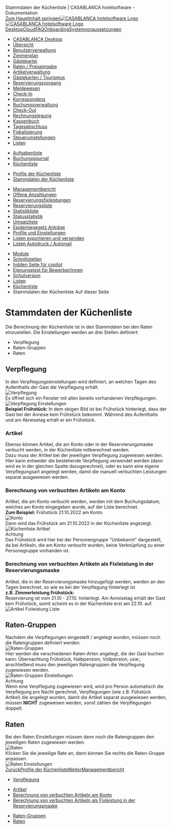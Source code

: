 Stammdaten der Küchenliste | CASABLANCA hotelsoftware - Dokumentation  
[Zum Hauptinhalt springen](https://docs.casablanca.at/desktop/lists/catering_list/base_data/#__docusaurus_skipToContent_fallback)[![CASABLANCA hotelsoftware Logo](https://docs.casablanca.at/img/logo.png) ![CASABLANCA hotelsoftware Logo](https://docs.casablanca.at/img/Casablanca_LOGO_2022_neg.png)](https://docs.casablanca.at/) [Desktop](https://docs.casablanca.at/desktop/desktop/)[Cloud](https://docs.casablanca.at/cloud/cloud_systems/)[FAQ](https://docs.casablanca.at/faq)[Onboarding](https://docs.casablanca.at/onboarding/fiscalization)[Systemvoraussetzungen](https://docs.casablanca.at/system_requirements)  
* [CASABLANCA Desktop](https://docs.casablanca.at/desktop/desktop/)
* [Übersicht](https://docs.casablanca.at/desktop/interface/)
* [Benutzerverwaltung](https://docs.casablanca.at/desktop/user_management/)
* [Zimmerplan](https://docs.casablanca.at/desktop/room_plan/)
* [Gästekartei](https://docs.casablanca.at/desktop/guest_profile/)
* [Raten / Preiseingabe](https://docs.casablanca.at/desktop/raten/)
* [Artikelverwaltung](https://docs.casablanca.at/desktop/articles/)
* [Gästekarten / Tourismus](https://docs.casablanca.at/desktop/guest_cards/)
* [Reservierungsvorgang](https://docs.casablanca.at/desktop/reservation_process/)
* [Meldewesen](https://docs.casablanca.at/desktop/registration/)
* [Check-In](https://docs.casablanca.at/desktop/check_in/)
* [Korrespondenz](https://docs.casablanca.at/desktop/correspondence/)
* [Buchungsverwaltung](https://docs.casablanca.at/desktop/account/)
* [Check-Out](https://docs.casablanca.at/desktop/check-out/)
* [Rechnungslegung](https://docs.casablanca.at/desktop/accounting/)
* [Kassenbuch](https://docs.casablanca.at/desktop/cashbook/)
* [Tagesabschluss](https://docs.casablanca.at/desktop/daily_closing/)
* [Fiskalisierung](https://docs.casablanca.at/desktop/fiscalization/)
* [Steuerumstellungen](https://docs.casablanca.at/desktop/tax_changes/)
* [Listen](https://docs.casablanca.at/desktop/lists/)
+ [Aufgabenliste](https://docs.casablanca.at/desktop/lists/todolist/)
+ [Buchungsjournal](https://docs.casablanca.at/desktop/lists/booking_journal/)
+ [Küchenliste](https://docs.casablanca.at/desktop/lists/catering_list/)
- [Profile der Küchenliste](https://docs.casablanca.at/desktop/lists/catering_list/profiles)
- [Stammdaten der Küchenliste](https://docs.casablanca.at/desktop/lists/catering_list/base_data)
+ [Managementbericht](https://docs.casablanca.at/desktop/lists/managementreport/)
+ [Offene Anzahlungen](https://docs.casablanca.at/desktop/lists/deposit_list/)
+ [Reservierungsfixleistungen](https://docs.casablanca.at/desktop/lists/fixed_reservation_services/)
+ [Reservierungsliste](https://docs.casablanca.at/desktop/lists/reservationlist/)
+ [Statistikliste](https://docs.casablanca.at/desktop/lists/statistiklist/)
+ [Statusstatistik](https://docs.casablanca.at/desktop/lists/statusstatistic/)
+ [Umsatzliste](https://docs.casablanca.at/desktop/lists/saleslist/)
+ [Epidemiegesetz Anträge](https://docs.casablanca.at/desktop/lists/epidemic_law/)
+ [Profile und Einstellungen](https://docs.casablanca.at/desktop/lists/settings/)
+ [Listen exportieren und versenden](https://docs.casablanca.at/desktop/lists/list_export/)
+ [Listen Autodruck / Automail](https://docs.casablanca.at/desktop/lists/list_autoprint_automail/)
* [Module](https://docs.casablanca.at/desktop/module/)
* [Schnittstellen](https://docs.casablanca.at/desktop/interfaces/)
* [hidden Seite für copilot](https://docs.casablanca.at/desktop/hidden_copilot)
* [Eignungstest für Bewerber/innen](https://docs.casablanca.at/desktop/qualification)
* [Schulversion](https://docs.casablanca.at/desktop/schoolversion)  
* [Listen](https://docs.casablanca.at/desktop/lists/)
* [Küchenliste](https://docs.casablanca.at/desktop/lists/catering_list/)
* Stammdaten der Küchenliste
Auf dieser Seite

# Stammdaten der Küchenliste  
Die Berechnung der Küchenliste ist in den Stammdaten bei den Raten einzustellen. Die Einstellungen werden an drei Stellen definiert:  
* Verpflegung
* Raten-Gruppen
* Raten

## Verpflegung[](https://docs.casablanca.at/desktop/lists/catering_list/base_data/#verpflegung "Direkter Link zu Verpflegung")  
In den Verpflegungseinstellungen wird definiert, an welchen Tagen des Aufenthalts der Gast die Verpflegung erhält.  
![Verpflegung](https://docs.casablanca.at/assets/images/verpflegung-daf636da16abb837018b59a036b3a98d.png "Verpflegung")  
Es öffnet sich ein Fenster mit allen bereits vorhandenen Verpflegungen.  
![Verpflegung Einstellungen](https://docs.casablanca.at/assets/images/verpflegung_settings-a47f4fd3f7be2b4d415451d9fc06fb93.png "Verpflegung Einstellungen")  
**Beispiel Frühstück:**
In dem obigen Bild ist bei Frühstück hinterlegt, dass der Gast bei der Anreise kein Frühstück bekommt. Während des Aufenthalts und am Abreisetag erhält er ein Frühstück.

### Artikel[](https://docs.casablanca.at/desktop/lists/catering_list/base_data/#artikel "Direkter Link zu Artikel")  
Ebenso können Artikel, die am Konto oder in der Reservierungsmaske verbucht werden, in der Küchenliste mitberechnet werden.  
Dazu muss der Artikel bei der jeweiligen Verpflegung zugewiesen werden.  
Hier kann entweder die bestehende Verpflegung verwendet werden (dann wird es in der gleichen Spalte dazugerechnet), oder es kann eine eigene Verpflegungsart angelegt werden, damit die manuell verbuchten Leistungen separat ausgewiesen werden.

### Berechnung von verbuchten Artikeln am Konto[](https://docs.casablanca.at/desktop/lists/catering_list/base_data/#berechnung-von-verbuchten-artikeln-am-konto "Direkter Link zu Berechnung von verbuchten Artikeln am Konto")  
Artikel, die am Konto verbucht werden, werden mit dem Buchungsdatum, welches am Konto eingegeben wurde, auf der Liste berechnet.  
**Zum Beispiel:** Frühstück 21.10.2022 am Konto  
![Konto](https://docs.casablanca.at/assets/images/account-8c61079bc3192104674d9da5054cccf6.png "Konto")  
Dann wird das Frühstück am 21.10.2022 in der Küchenliste angezeigt.  
![Küchenliste Artikel](https://docs.casablanca.at/assets/images/article_list-203506989a702bec86525d17c619643d.png "Küchenliste Artikel")  
Achtung  
Das Frühstück wird hier bei der Personengruppe "Unbekannt" dargestellt, da bei Artikeln, die am Konto verbucht wurden, keine Verknüpfung zu einer Personegruppe vorhanden ist.

### Berechnung von verbuchten Artikeln als Fixleistung in der Reservierungsmaske[](https://docs.casablanca.at/desktop/lists/catering_list/base_data/#berechnung-von-verbuchten-artikeln-als-fixleistung-in-der-reservierungsmaske "Direkter Link zu Berechnung von verbuchten Artikeln als Fixleistung in der Reservierungsmaske")  
Artikel, die in der Reservierungsmaske hinzugefügt werden, werden an den Tagen berechnet, so wie es bei der Verpflegung hinterlegt ist.  
**z.B. Zimmerleistung Frühstück:**  
Reservierung ist vom 21.10 - 27.10. hinterlegt. Am Anreisetag erhält der Gast kein Frühstück, somit scheint es in der Küchenliste erst am 22.10. auf.  
![Artikel Fixleistung Liste](https://docs.casablanca.at/assets/images/article_reservation_list-4febe77d13d0d13ace8311b40eb11245.png "Artikel Fixleistung Liste")

## Raten-Gruppen[](https://docs.casablanca.at/desktop/lists/catering_list/base_data/#raten-gruppen "Direkter Link zu Raten-Gruppen")  
Nachdem die Verpflegungen eingestellt / angelegt wurden, müssen noch die Ratengruppen definiert werden.  
![Raten-Gruppen](https://docs.casablanca.at/assets/images/raten_gruppen-dcdf9db1582869e07307420d30a789e4.png "Raten-Gruppen")  
Hier werden die verschiedenen Raten-Arten angelegt, die der Gast buchen kann: Übernachtung Frühstück, Halbpension, Vollpension, usw.; anschließend muss den jeweiligen Ratengruppen die Verpflegung zugewiesen werden.  
![Raten-Gruppen Einstellungen](https://docs.casablanca.at/assets/images/raten_gruppen_settings-e75419b20db9bfb49912f6a1cde23d64.png "Raten-Gruppen Einstellungen")  
Achtung  
Wenn eine Verpflegung zugewiesen wird, wird pro Person automatisch die Verpflegung pro Nacht gerechnet, Verpflegungen (wie z.B. Fühstück Artikel) die angelegt wurden, damit die Artikel separat ausgewiesen werden, müssen **NICHT** zugeweisen werden, sonst zählen die Verpflegungen doppelt.

## Raten[](https://docs.casablanca.at/desktop/lists/catering_list/base_data/#raten "Direkter Link zu Raten")  
Bei den Raten Einstellungen müssen dann noch die Ratengruppen den jeweiligen Raten zugewiesen werden.  
![Raten](https://docs.casablanca.at/assets/images/raten-5d3a2daae847b82a9ffd0008dff3244b.png "Raten")  
Klicken Sie die jeweilige Rate an, dann können Sie rechts die Raten-Gruppe anpassen.  
![Raten Einstellungen](https://docs.casablanca.at/assets/images/raten_settings-06a4c5c6cd361f964818e305847d6f26.png "Raten Einstellungen")  
[ZurückProfile der Küchenliste](https://docs.casablanca.at/desktop/lists/catering_list/profiles)[WeiterManagementbericht](https://docs.casablanca.at/desktop/lists/managementreport/)  
* [Verpflegung](https://docs.casablanca.at/desktop/lists/catering_list/base_data/#verpflegung)
+ [Artikel](https://docs.casablanca.at/desktop/lists/catering_list/base_data/#artikel)
+ [Berechnung von verbuchten Artikeln am Konto](https://docs.casablanca.at/desktop/lists/catering_list/base_data/#berechnung-von-verbuchten-artikeln-am-konto)
+ [Berechnung von verbuchten Artikeln als Fixleistung in der Reservierungsmaske](https://docs.casablanca.at/desktop/lists/catering_list/base_data/#berechnung-von-verbuchten-artikeln-als-fixleistung-in-der-reservierungsmaske)
* [Raten-Gruppen](https://docs.casablanca.at/desktop/lists/catering_list/base_data/#raten-gruppen)
* [Raten](https://docs.casablanca.at/desktop/lists/catering_list/base_data/#raten)